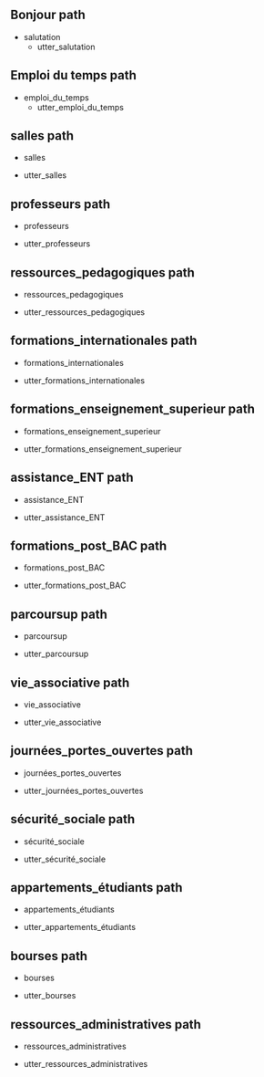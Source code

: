 ## Bonjour path
* salutation
  - utter_salutation

## Emploi du temps path
* emploi_du_temps
  - utter_emploi_du_temps

## salles path
* salles
 - utter_salles

## professeurs path
* professeurs
 - utter_professeurs

## ressources_pedagogiques path
* ressources_pedagogiques
 - utter_ressources_pedagogiques

## formations_internationales path
* formations_internationales
 - utter_formations_internationales

## formations_enseignement_superieur path
* formations_enseignement_superieur
 - utter_formations_enseignement_superieur

## assistance_ENT path
* assistance_ENT
 - utter_assistance_ENT

## formations_post_BAC path
* formations_post_BAC
 - utter_formations_post_BAC

## parcoursup path
 * parcoursup
 - utter_parcoursup

## vie_associative path
 * vie_associative
 - utter_vie_associative

## journées_portes_ouvertes path
 * journées_portes_ouvertes
 - utter_journées_portes_ouvertes

## sécurité_sociale path
 * sécurité_sociale
 - utter_sécurité_sociale

## appartements_étudiants path
 * appartements_étudiants
 - utter_appartements_étudiants

## bourses path
 * bourses
 - utter_bourses

## ressources_administratives path
 * ressources_administratives
 - utter_ressources_administratives
